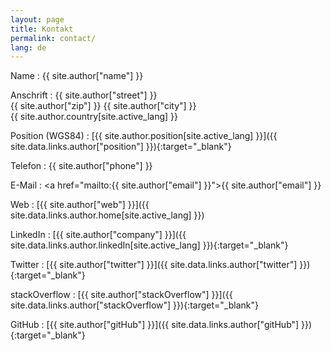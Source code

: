 ```yaml
---
layout: page
title: Kontakt
permalink: contact/
lang: de
---
```


Name
: {{ site.author["name"] }}

Anschrift
: {{ site.author["street"] }}  
{{ site.author["zip"] }} {{ site.author["city"] }}  
{{ site.author.country[site.active_lang] }}

Position (WGS84)
: [{{ site.author.position[site.active_lang] }}]({{ site.data.links.author["position"] }}){:target="_blank"}

Telefon
: {{ site.author["phone"] }}

E-Mail
: <a href="mailto:{{ site.author["email"] }}">{{ site.author["email"] }}</a>

Web
: [{{ site.author["web"] }}]({{ site.data.links.author.home[site.active_lang] }})

LinkedIn
: [{{ site.author["company"] }}]({{ site.data.links.author.linkedIn[site.active_lang] }}){:target="_blank"}

Twitter
: [{{ site.author["twitter"] }}]({{ site.data.links.author["twitter"] }}){:target="_blank"}

stackOverflow
: [{{ site.author["stackOverflow"] }}]({{ site.data.links.author["stackOverflow"] }}){:target="_blank"}

GitHub
: [{{ site.author["gitHub"] }}]({{ site.data.links.author["gitHub"] }}){:target="_blank"}
